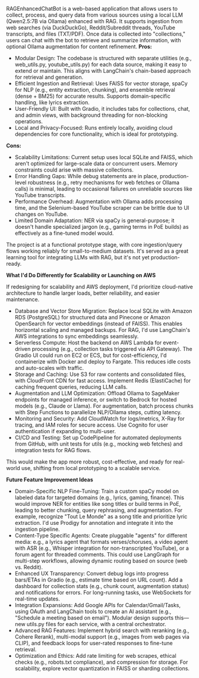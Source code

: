 RAGEnhancedChatBot is a web-based application that allows users to collect, process, and query data from various sources using a local LLM (Qwen2.5:7B via Ollama) enhanced with RAG. It supports ingestion from web searches (via DuckDuckGo), Reddit/Subreddit threads, YouTube transcripts, and files (TXT/PDF). Once data is collected into "collections," users can chat with the bot to retrieve and summarize information, with optional Ollama augmentation for content refinement.
**Pros:**
- Modular Design: The codebase is structured with separate utilities (e.g., web_utils.py, youtube_utils.py) for each data source, making it easy to extend or maintain. This aligns with LangChain's chain-based approach for retrieval and generation.
- Efficient Ingestion and Retrieval: Uses FAISS for vector storage, spaCy for NLP (e.g., entity extraction, chunking), and ensemble retrieval (dense + BM25) for accurate results. Supports domain-specific handling, like lyrics extraction.
- User-Friendly UI: Built with Gradio, it includes tabs for collections, chat, and admin views, with background threading for non-blocking operations.
- Local and Privacy-Focused: Runs entirely locally, avoiding cloud dependencies for core functionality, which is ideal for prototyping.

**Cons:**
- Scalability Limitations: Current setup uses local SQLite and FAISS, which aren't optimized for large-scale data or concurrent users. Memory constraints could arise with massive collections.
- Error Handling Gaps: While debug statements are in place, production-level robustness (e.g., retry mechanisms for web fetches or Ollama calls) is minimal, leading to occasional failures on unreliable sources like YouTube transcripts.
- Performance Overhead: Augmentation with Ollama adds processing time, and the Selenium-based YouTube scraper can be brittle due to UI changes on YouTube.
- Limited Domain Adaptation: NER via spaCy is general-purpose; it doesn't handle specialized jargon (e.g., gaming terms in PoE builds) as effectively as a fine-tuned model would.

The project is at a functional prototype stage, with core ingestion/query flows working reliably for small-to-medium datasets. It's served as a great learning tool for integrating LLMs with RAG, but it's not yet production-ready.

**What I'd Do Differently for Scalability or Launching on AWS**

If redesigning for scalability and AWS deployment, I'd prioritize cloud-native architecture to handle larger loads, better reliability, and easier maintenance.
- Database and Vector Store Migration: Replace local SQLite with Amazon RDS (PostgreSQL) for structured data and Pinecone or Amazon OpenSearch for vector embeddings (instead of FAISS). This enables horizontal scaling and managed backups. For RAG, I'd use LangChain's AWS integrations to sync embeddings seamlessly.
- Serverless Compute: Host the backend on AWS Lambda for event-driven processing (e.g., collection tasks triggered via API Gateway). The Gradio UI could run on EC2 or ECS, but for cost-efficiency, I'd containerize with Docker and deploy to Fargate. This reduces idle costs and auto-scales with traffic.
- Storage and Caching: Use S3 for raw contents and consolidated files, with CloudFront CDN for fast access. Implement Redis (ElastiCache) for caching frequent queries, reducing LLM calls.
- Augmentation and LLM Optimization: Offload Ollama to SageMaker endpoints for managed inference, or switch to Bedrock for hosted models (e.g., Claude or Llama). For augmentation, batch process chunks with Step Functions to parallelize NLP/Ollama steps, cutting latency.
- Monitoring and Security: Add CloudWatch for logs/metrics, X-Ray for tracing, and IAM roles for secure access. Use Cognito for user authentication if expanding to multi-user.
- CI/CD and Testing: Set up CodePipeline for automated deployments from GitHub, with unit tests for utils (e.g., mocking web fetches) and integration tests for RAG flows.

This would make the app more robust, cost-effective, and ready for real-world use, shifting from local prototyping to a scalable service.

**Future Feature Improvement Ideas**
- Domain-Specific NLP Fine-Tuning: Train a custom spaCy model on labeled data for targeted domains (e.g., lyrics, gaming, finance). This would improve NER for entities like song titles or build terms in PoE, leading to better chunking, query rephrasing, and augmentation. For example, recognize "Tout Le Monde" as a song title and prioritize lyric extraction. I'd use Prodigy for annotation and integrate it into the ingestion pipeline.
- Content-Type Specific Agents: Create pluggable "agents" for different media: e.g., a lyrics agent that formats verses/choruses, a video agent with ASR (e.g., Whisper integration for non-transcripted YouTube), or a forum agent for threaded comments. This could use LangGraph for multi-step workflows, allowing dynamic routing based on source (web vs. Reddit).
- Enhanced UX Transparency: Convert debug logs into progress bars/ETAs in Gradio (e.g., estimate time based on URL count). Add a dashboard for collection stats (e.g., chunk count, augmentation status) and notifications for errors. For long-running tasks, use WebSockets for real-time updates.
- Integration Expansions: Add Google APIs for Calendar/Gmail/Tasks, using OAuth and LangChain tools to create an AI assistant (e.g., "Schedule a meeting based on email"). Modular design supports this—new utils.py files for each service, with a central orchestrator.
- Advanced RAG Features: Implement hybrid search with reranking (e.g., Cohere Rerank), multi-modal support (e.g., images from web pages via CLIP), and feedback loops for user-rated responses to fine-tune retrieval.
- Optimization and Ethics: Add rate limiting for web scrapes, ethical checks (e.g., robots.txt compliance), and compression for storage. For scalability, explore vector quantization in FAISS or sharding collections.

